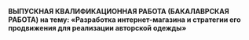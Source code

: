 ﻿**ВЫПУСКНАЯ КВАЛИФИКАЦИОННАЯ РАБОТА (БАКАЛАВРСКАЯ РАБОТА)
на тему:
«Разработка интернет-магазина и стратегии его продвижения для реализации авторской одежды»**

